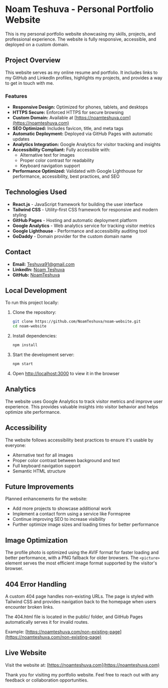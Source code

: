 # Noam Teshuva - Personal Portfolio Website

This is my personal portfolio website showcasing my skills, projects, and professional experience. The website is fully responsive, accessible, and deployed on a custom domain.

## Project Overview

This website serves as my online resume and portfolio. It includes links to my GitHub and LinkedIn profiles, highlights my projects, and provides a way to get in touch with me.

### Features

- **Responsive Design:** Optimized for phones, tablets, and desktops
- **HTTPS Secure:** Enforced HTTPS for secure browsing
- **Custom Domain:** Available at [https://noamteshuva.com](https://noamteshuva.com)
- **SEO Optimized:** Includes favicon, title, and meta tags
- **Automatic Deployment:** Deployed via GitHub Pages with automatic updates
- **Analytics Integration:** Google Analytics for visitor tracking and insights
- **Accessibility Compliant:** Fully accessible with:
  - Alternative text for images
  - Proper color contrast for readability
  - Keyboard navigation support
- **Performance Optimized:** Validated with Google Lighthouse for performance, accessibility, best practices, and SEO

## Technologies Used

- **React.js** - JavaScript framework for building the user interface
- **Tailwind CSS** - Utility-first CSS framework for responsive and modern styling
- **GitHub Pages** - Hosting and automatic deployment platform
- **Google Analytics** - Web analytics service for tracking visitor metrics
- **Google Lighthouse** - Performance and accessibility auditing tool
- **GoDaddy** - Domain provider for the custom domain name

## Contact

- **Email:** [Teshuva91@gmail.com](mailto:Teshuva91@gmail.com)
- **LinkedIn:** [Noam Teshuva](https://www.linkedin.com/in/noam-teshuva-452101221)
- **GitHub:** [NoamTeshuva](https://github.com/NoamTeshuva)

## Local Development

To run this project locally:

1. Clone the repository:
   ```bash
   git clone https://github.com/NoamTeshuva/noam-website.git
   cd noam-website
   ```

2. Install dependencies:
   ```bash
   npm install
   ```

3. Start the development server:
   ```bash
   npm start
   ```

4. Open [http://localhost:3000](http://localhost:3000) to view it in the browser

## Analytics

The website uses Google Analytics to track visitor metrics and improve user experience. This provides valuable insights into visitor behavior and helps optimize site performance.

## Accessibility

The website follows accessibility best practices to ensure it's usable by everyone:

- Alternative text for all images
- Proper color contrast between background and text
- Full keyboard navigation support
- Semantic HTML structure

## Future Improvements

Planned enhancements for the website:

- Add more projects to showcase additional work
- Implement a contact form using a service like Formspree
- Continue improving SEO to increase visibility
- Further optimize image sizes and loading times for better performance

## Image Optimization

The profile photo is optimized using the AVIF format for faster loading and better performance, with a PNG fallback for older browsers. The `<picture>` element serves the most efficient image format supported by the visitor's browser.

## 404 Error Handling

A custom 404 page handles non-existing URLs. The page is styled with Tailwind CSS and provides navigation back to the homepage when users encounter broken links.

The 404.html file is located in the public/ folder, and GitHub Pages automatically serves it for invalid routes.

Example: [https://noamteshuva.com/non-existing-page](https://noamteshuva.com/non-existing-page)

## Live Website

Visit the website at: [https://noamteshuva.com](https://noamteshuva.com)

Thank you for visiting my portfolio website. Feel free to reach out with any feedback or collaboration opportunities.
